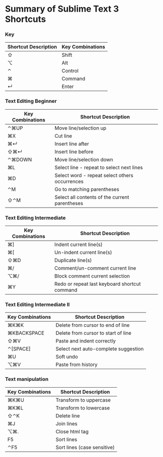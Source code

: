 # Summary of Sublime Text 3 Shortcuts

### Key
| Shortcut Description            | Key Combinations         |
| ------------------------------- | ------------------------ |
| ⇧ | Shift | 
|⌥ | Alt | 
| ⌃ | Control |
| ⌘ | Command |
| ↵ | Enter |

### Text Editing Beginner
|      Key Combinations           |   Shortcut Description      |
| ------------------------------- | ------------------------ |
|⌃⌘UP | Move line/selection up |
|⌘X | Cut line |
|⌘↵ | Insert line after |
|⇧⌘↵ | Insert line before |
|⌃⌘DOWN | Move line/selection down |
|⌘L | Select line - repeat to select next lines |
| ⌘D | Select word - repeat select others occurrences |
|⌃M | Go to matching parentheses |
|⇧⌃M | Select all contents of the current parentheses |

### Text Editing Intermediate
|      Key Combinations           |   Shortcut Description      |
| ------------------------------- | ------------------------ |
| ⌘] | Indent current line(s) |
| ⌘[ | Un-indent current line(s) |
| ⇧⌘D | Duplicate line(s) |
| ⌘/ | Comment/un-comment current line |
| ⌥⌘/ | Block comment current selection |
| ⌘Y | Redo or repeat last keyboard shortcut command |

### Text Editing Intermediate II
|      Key Combinations           |   Shortcut Description      |
| ------------------------------- | ------------------------ |
| ⌘K⌘K | Delete from cursor to end of line |
| ⌘KBACKSPACE | Delete from cursor to start of line |
| ⇧⌘V | Paste and indent correctly |
| ⌃[SPACE] | Select next auto-complete suggestion |
| ⌘U | Soft undo |
| ⌥⌘V | Paste from history |

### Text manipulation
|      Key Combinations           |   Shortcut Description      |
| ------------------------------- | ------------------------ |
|⌘K⌘U| Transform to uppercase|
|⌘K⌘L| Transform to lowercase|
|⇧⌃K| Delete line|
|⌘J |Join lines|
|⌥⌘.| Close html tag|
|F5| Sort lines|
|⌃F5 |Sort lines (case sensitive)|